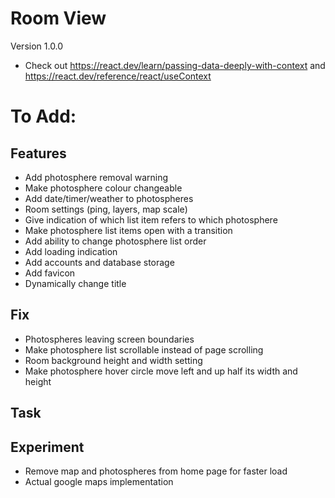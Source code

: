 # Room View
Version 1.0.0

- Check out https://react.dev/learn/passing-data-deeply-with-context and https://react.dev/reference/react/useContext

# To Add:

## Features
- Add photosphere removal warning
- Make photosphere colour changeable
- Add date/timer/weather to photospheres
- Room settings (ping, layers, map scale)
- Give indication of which list item refers to which photosphere
- Make photosphere list items open with a transition
- Add ability to change photosphere list order
- Add loading indication
- Add accounts and database storage
- Add favicon
- Dynamically change title

## Fix
- Photospheres leaving screen boundaries
- Make photosphere list scrollable instead of page scrolling
- Room background height and width setting
- Make photosphere hover circle move left and up half its width and height

## Task

## Experiment
- Remove map and photospheres from home page for faster load
- Actual google maps implementation

